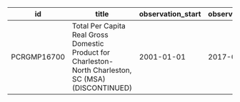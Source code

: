 | id          | title                                                                                                 | observation_start   | observation_end   |
|-------------|-------------------------------------------------------------------------------------------------------|---------------------|-------------------|
| PCRGMP16700 | Total Per Capita Real Gross Domestic Product for Charleston-North Charleston, SC (MSA) (DISCONTINUED) | 2001-01-01          | 2017-01-01        |
